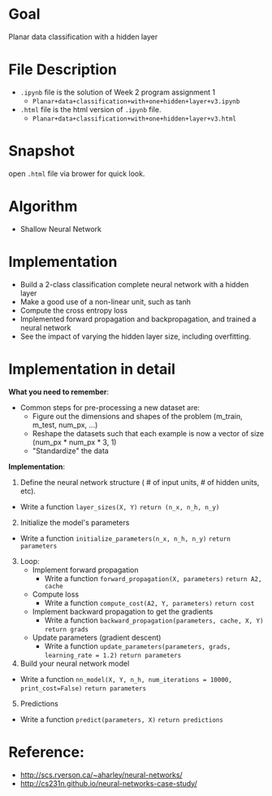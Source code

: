 # Goal
Planar data classification with a hidden layer
# File Description
- `.ipynb` file is the solution of Week 2 program assignment 1
  - `Planar+data+classification+with+one+hidden+layer+v3.ipynb`
- `.html` file is the html version of `.ipynb` file.
  - `Planar+data+classification+with+one+hidden+layer+v3.html`

# Snapshot
open `.html` file via brower for quick look.
# Algorithm
- Shallow Neural Network

# Implementation
- Build a 2-class classification complete neural network with a hidden layer
- Make a good use of a non-linear unit, such as tanh
- Compute the cross entropy loss
- Implemented forward propagation and backpropagation, and trained a neural network
- See the impact of varying the hidden layer size, including overfitting.

# Implementation in detail

**What you need to remember**:
  - Common steps for pre-processing a new dataset are:
      - Figure out the dimensions and shapes of the problem (m_train, m_test, num_px, ...)
      - Reshape the datasets such that each example is now a vector of size (num_px * num_px * 3, 1)
      - "Standardize" the data

**Implementation**:
1. Define the neural network structure ( # of input units,  # of hidden units, etc). 
  - Write a function `layer_sizes(X, Y)` `return (n_x, n_h, n_y)` 
2. Initialize the model's parameters
  - Write a function `initialize_parameters(n_x, n_h, n_y)` `return parameters`
3. Loop:
    - Implement forward propagation
      - Write a function `forward_propagation(X, parameters)` `return A2, cache`
    - Compute loss
      - Write a function `compute_cost(A2, Y, parameters)` `return cost`
    - Implement backward propagation to get the gradients
      - Write a function `backward_propagation(parameters, cache, X, Y)` `return grads`
    - Update parameters (gradient descent)
      - Write a function `update_parameters(parameters, grads, learning_rate = 1.2)` `return parameters`
4. Build your neural network model 
  - Write a function `nn_model(X, Y, n_h, num_iterations = 10000, print_cost=False)` `return parameters`
5. Predictions
  - Write a function `predict(parameters, X)` `return predictions`

# Reference:
- http://scs.ryerson.ca/~aharley/neural-networks/
- http://cs231n.github.io/neural-networks-case-study/

